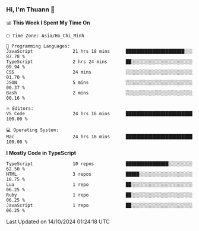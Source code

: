 ### Hi, I'm Thuann 👋

<!--START_SECTION:waka-->
📊 **This Week I Spent My Time On** 

```text
🕑︎ Time Zone: Asia/Ho_Chi_Minh

💬 Programming Languages: 
JavaScript               21 hrs 18 mins      ██████████████████████░░░   87.78 % 
TypeScript               2 hrs 24 mins       ██░░░░░░░░░░░░░░░░░░░░░░░   09.94 % 
CSS                      24 mins             ░░░░░░░░░░░░░░░░░░░░░░░░░   01.70 % 
JSON                     5 mins              ░░░░░░░░░░░░░░░░░░░░░░░░░   00.37 % 
Bash                     2 mins              ░░░░░░░░░░░░░░░░░░░░░░░░░   00.16 % 

🔥 Editors: 
VS Code                  24 hrs 16 mins      █████████████████████████   100.00 % 

💻 Operating System: 
Mac                      24 hrs 16 mins      █████████████████████████   100.00 % 
```

**I Mostly Code in TypeScript** 

```text
TypeScript               10 repos            ████████████████░░░░░░░░░   62.50 % 
HTML                     3 repos             █████░░░░░░░░░░░░░░░░░░░░   18.75 % 
Lua                      1 repo              ██░░░░░░░░░░░░░░░░░░░░░░░   06.25 % 
Ruby                     1 repo              ██░░░░░░░░░░░░░░░░░░░░░░░   06.25 % 
JavaScript               1 repo              ██░░░░░░░░░░░░░░░░░░░░░░░   06.25 % 
```




 Last Updated on 14/10/2024 01:24:18 UTC
<!--END_SECTION:waka-->
